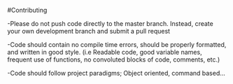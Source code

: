 #Contributing


-Please do not push code directly to the master branch. Instead, create your own development branch and submit a pull request

-Code should contain no compile time errors, should be properly formatted, and written in good style. (i.e Readable code, good variable names, frequent use of functions, no convoluted blocks of code, comments, etc.)

-Code should follow project paradigms; Object oriented, command based...
